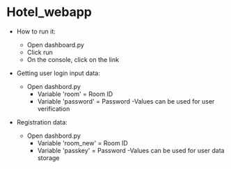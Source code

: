 # Hotel_webapp

* How to run it:
    - Open dashboard.py
    - Click run
    - On the console, click on the link
    
* Getting user login input data: 
    - Open dashbord.py
        - Variable 'room' = Room ID
        - Variable 'password' = Password 
     -Values can be used for user verification  

* Registration data:
    - Open dashbord.py
        - Variable 'room_new' = Room ID
        - Variable 'passkey' = Password 
     -Values can be used for user data storage
